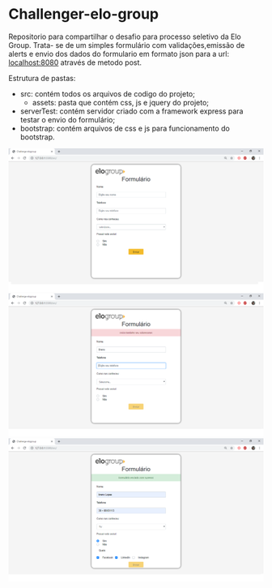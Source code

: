 # Challenger-elo-group
Repositorio para compartilhar o desafio para processo seletivo da Elo Group. Trata- se de um simples formulário com validações,emissão de alerts e envio dos dados do formulario em formato json para a url: [localhost:8080](http://localhost:8080) através de metodo post.

Estrutura de pastas: 
- src: contém todos os arquivos de codigo do projeto;
    * assets: pasta que contém css, js e jquery do projeto;
- serverTest: contém servidor criado com a framework express para testar o envio do formulário;
- bootstrap: contém arquivos de css e js para funcionamento do bootstrap.

![](src/assets/images/image-readme.png)
![](src/assets/images/image-readme2.png)
![](src/assets/images/image-readme3.png)


